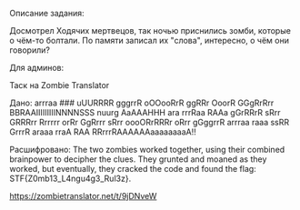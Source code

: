 Описание задания:

Досмотрел Ходячих мертвецов, так ночью приснились зомби, которые о чём-то болтали. По памяти записал их "слова", интересно, о чём они говорили?

Для админов:


Таск на Zombie Translator

Дано: arrraa ### uUURRRR gggrrR oOOooRrR ggRRr OoorR GGgRrRrr BBRAAIIIIIIIIINNNNSSS nuurg AaAAAHHH ara rrrRaa RAAa gGrRRrR sRrr GRRRrr Rrrrrr orRr GgRrrr sRrr oooORrRRRr oRrr gGggrrR arrraa raaa ssRR GrrrR araaa rraA RAA RRrrrRAAAAAAaaaaaaaaA!!

Расшифровано: The two zombies worked together, using their combined brainpower to decipher the clues. They grunted and moaned as they worked, but eventually, they cracked the code and found the flag: STF{Z0mb13_L4ngu4g3_Rul3z}.

https://zombietranslator.net/t/9jDNveW
